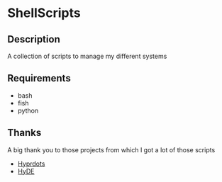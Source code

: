 # ShellScripts
## Description
A collection of scripts to manage my different systems

## Requirements
- bash
- fish
- python

## Thanks
A big thank you to those projects from which I got a lot of those scripts
- [Hyprdots](https://github.com/prasanthrangan/hyprdots) 
- [HyDE](https://github.com/HyDE-Project/HyDE) 
